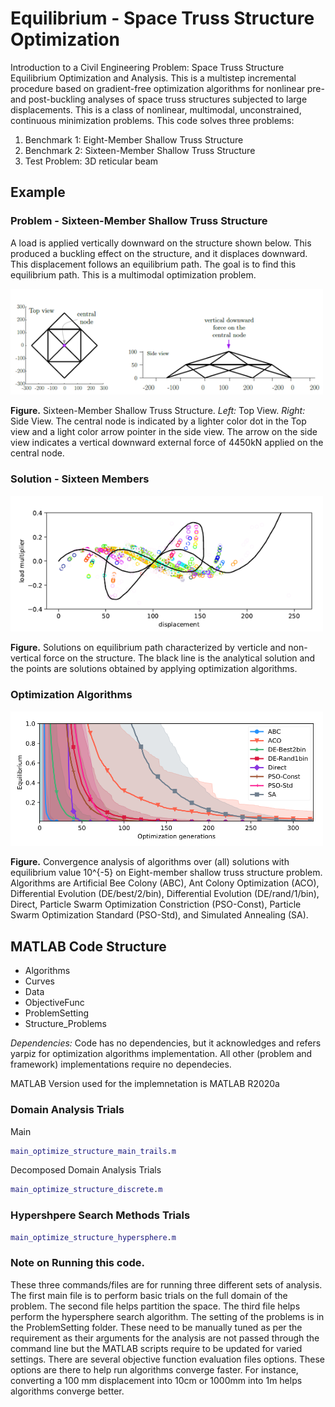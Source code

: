 # Equilibrium - Space Truss Structure Optimization 
Introduction to a Civil Engineering Problem: Space Truss Structure Equilibrium Optimization and Analysis. This is a multistep incremental procedure based on gradient-free optimization algorithms for nonlinear pre- and post-buckling analyses of space truss structures subjected to large displacements. This is a class of nonlinear, multimodal, unconstrained, continuous minimization problems. This code solves three problems:  
1. Benchmark 1: Eight-Member Shallow Truss Structure
2. Benchmark 2: Sixteen-Member Shallow Truss Structure 
3. Test Problem: 3D reticular beam 

## Example 

### Problem - Sixteen-Member Shallow Truss Structure
A load is applied vertically downward on the structure shown below. This produced a buckling effect on the structure, and it displaces downward. This displacement follows an equilibrium path. The goal is to find this equilibrium path. This is a multimodal optimization problem.

<img src="https://github.com/VarunKumarOjha/equilibrium/blob/main/imgs/sixteen_member.png" alt="drawing" width="500"/>
<!--- ![](https://github.com/VarunKumarOjha/equilibrium/blob/main/imgs/sixteen_member.png) -->

**Figure.** Sixteen-Member Shallow Truss Structure. _Left:_ Top View. _Right:_ Side View. The central node is indicated by a lighter color dot in the Top view and a light color arrow pointer in the side view. The arrow on the side view indicates a vertical downward external force of 4450kN applied on the central node.

### Solution - Sixteen Members

<img src="https://github.com/VarunKumarOjha/equilibrium/blob/main/imgs/sixteen_member_sol.png" alt="drawing" width="500"/>

**Figure.** Solutions on equilibrium path characterized by verticle and non-vertical force on the structure.  The black line is the analytical solution and the points are solutions obtained by applying optimization algorithms.

### Optimization Algorithms

<img src="https://github.com/VarunKumarOjha/equilibrium/blob/main/imgs/algorithms.png" alt="drawing" width="500"/>

**Figure.** Convergence analysis of algorithms over (all) solutions with equilibrium value 10^{-5} on Eight-member shallow truss structure problem. Algorithms are Artificial Bee Colony (ABC), Ant Colony Optimization (ACO), Differential Evolution (DE/best/2/bin), Differential Evolution (DE/rand/1/bin), Direct, Particle Swarm Optimization Constriction (PSO-Const), Particle Swarm Optimization Standard  (PSO-Std), and Simulated Annealing (SA).

## MATLAB Code Structure

- Algorithms
- Curves
- Data
- ObjectiveFunc
- ProblemSetting
- Structure_Problems

_Dependencies:_ Code has no dependencies, but it acknowledges and refers yarpiz for optimization algorithms implementation. All other (problem and framework) implementations require no dependecies. 

MATLAB Version used for the implemnetation is MATLAB R2020a


### Domain Analysis Trials

Main
```Matlab
main_optimize_structure_main_trails.m
```
Decomposed Domain Analysis Trials
```Matlab
main_optimize_structure_discrete.m
```

### Hypershpere Search Methods Trials
```Matlab
main_optimize_structure_hypersphere.m
```
### Note on Running this code.
These three commands/files are for running three different sets of analysis. The first main file is to perform basic trials on the full domain of the problem. The second file helps partition the space. The third file helps perform the hypersphere search algorithm. The setting of the problems is in the ProblemSetting folder. These need to be manually tuned as per the requirement as their arguments for the analysis are not passed through the command line but the MATLAB scripts require to be updated for varied settings. There are several objective function evaluation files options. These options are there to help run algorithms converge faster. For instance, converting a 100 mm displacement into 10cm or 1000mm into 1m helps algorithms converge better. 


